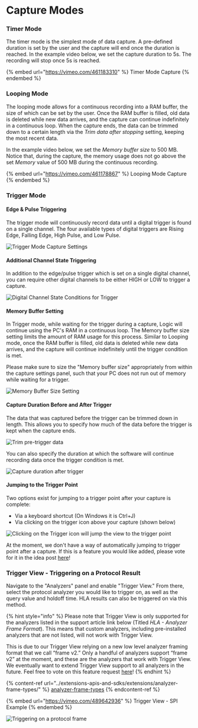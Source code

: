 # Capture Modes

### Timer Mode

The timer mode is the simplest mode of data capture. A pre-defined duration is set by the user and the capture will end once the duration is reached. In the example video below, we set the capture duration to 5s. The recording will stop once 5s is reached.

{% embed url="https://vimeo.com/461183310" %}
Timer Mode Capture
{% endembed %}

### Looping Mode

The looping mode allows for a continuous recording into a RAM buffer, the size of which can be set by the user. Once the RAM buffer is filled, old data is deleted while new data arrives, and the capture can continue indefinitely in a continuous loop. When the capture ends, the data can be trimmed down to a certain length via the _Trim data after stopping_ setting, keeping the most recent data.&#x20;

In the example video below, we set the _Memory buffer size_ to 500 MB. Notice that, during the capture, the memory usage does not go above the set _Memory_ value of 500 MB during the continuous recording.

{% embed url="https://vimeo.com/461178867" %}
Looping Mode Capture
{% endembed %}

### Trigger Mode

#### Edge & Pulse Triggering

The trigger mode will continuously record data until a digital trigger is found on a single channel. The four available types of digital triggers are Rising Edge, Falling Edge, High Pulse, and Low Pulse.

![Trigger Mode Capture Settings](<../../.gitbook/assets/Screen Shot 2020-09-23 at 6.25.23 PM.png>)

#### Additional Channel State Triggering

In addition to the edge/pulse trigger which is set on a single digital channel, you can require other digital channels to be either HIGH or LOW to trigger a capture.

![Digital Channel State Conditions for Trigger](<../../.gitbook/assets/Screen Shot 2020-09-23 at 6.32.26 PM.png>)

#### Memory Buffer Setting

In Trigger mode, while waiting for the trigger during a capture, Logic will continue using the PC's RAM in a continuous loop. The Memory buffer size setting limits the amount of RAM usage for this process. Similar to Looping mode, once the RAM buffer is filled, old data is deleted while new data arrives, and the capture will continue indefinitely until the trigger condition is met.

Please make sure to size the "Memory buffer size" appropriately from within the capture settings panel, such that your PC does not run out of memory while waiting for a trigger.

![Memory Buffer Size Setting](<../../.gitbook/assets/Screen Shot 2020-11-02 at 3.53.54 PM.png>)

#### Capture Duration Before and After Trigger

The data that was captured before the trigger can be trimmed down in length. This allows you to specify how much of the data before the trigger is kept when the capture ends.

![Trim pre-trigger data](../../.gitbook/assets/Trim-Pre-Trigger-Data.png)

You can also specify the duration at which the software will continue recording data once the trigger condition is met.

![Capture duration after trigger](../../.gitbook/assets/Duration-after-trigger.png)

#### Jumping to the Trigger Point

Two options exist for jumping to a trigger point after your capture is complete:

* Via a keyboard shortcut (On Windows it is Ctrl+J)
* Via clicking on the trigger icon above your capture (shown below)

![Clicking on the Trigger icon will jump the view to the trigger point](<../../.gitbook/assets/Screen Shot 2021-09-08 at 8.56.14 PM.png>)

At the moment, we don't have a way of automatically jumping to trigger point after a capture. If this is a feature you would like added, please vote for it in the idea post [here](https://ideas.saleae.com/b/feature-requests/jump-to-trigger-point-after-capture/)!

### Trigger View - Triggering on a Protocol Result

Navigate to the "Analyzers" panel and enable "Trigger View." From there, select the protocol analyzer you would like to trigger on, as well as the query value and holdoff time. HLA results can also be triggered on via this method.

{% hint style="info" %}
Please note that Trigger View is only supported for the analyzers listed in the support article link below (Titled _HLA - Analyzer Frame Format_). This means that custom analyzers, including pre-installed analyzers that are not listed, will not work with Trigger View.

This is due to our Trigger View relying on a new low level analyzer framing format that we call “frame v2.” Only a handful of analyzers support “frame v2” at the moment, and these are the analyzers that work with Trigger View. We eventually want to extend Trigger View support to all analyzers in the future. Feel free to vote on this feature request [here](https://ideas.saleae.com/b/feature-requests/trigger-view-support-for-more-analyzers/)!
{% endhint %}

{% content-ref url="../extensions-apis-and-sdks/extensions/analyzer-frame-types/" %}
[analyzer-frame-types](../extensions-apis-and-sdks/extensions/analyzer-frame-types/)
{% endcontent-ref %}

{% embed url="https://vimeo.com/489642936" %}
Trigger View - SPI Example
{% endembed %}

![Triggering on a protocol frame](<../../.gitbook/assets/Screen Shot 2020-12-04 at 3.10.17 PM.png>)
